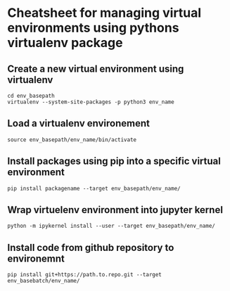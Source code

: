 # Cheatsheet for managing virtual environments using pythons virtualenv package

## Create a new virtual environment using virtualenv
```
cd env_basepath
virtualenv --system-site-packages -p python3 env_name
```
## Load a virtualenv environement
```
source env_basepath/env_name/bin/activate
```
## Install packages using pip into a specific virtual environment

```
pip install packagename --target env_basepath/env_name/
```

## Wrap virtuelenv environment into jupyter kernel
```
python -m ipykernel install --user --target env_basepath/env_name/

```
## Install code from github repository to environemnt
```
pip install git+https://path.to.repo.git --target env_basebatch/env_name/
```

